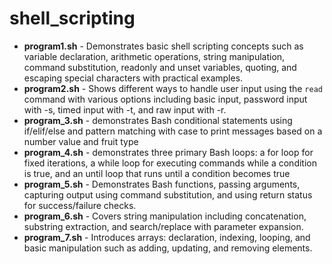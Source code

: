 # shell_scripting

- **program1.sh** - Demonstrates basic shell scripting concepts such as variable declaration, arithmetic operations, string manipulation, command substitution, readonly and unset variables, quoting, and escaping special characters with practical examples.
- **program2.sh** - Shows different ways to handle user input using the `read` command with various options including basic input, password input with -s, timed input with -t, and raw input with -r. 
- **program_3.sh** - demonstrates Bash conditional statements using if/elif/else and pattern matching with case to print messages based on a number value and fruit type
- **program_4.sh** - demonstrates three primary Bash loops: a for loop for fixed iterations, a while loop for executing commands while a condition is true, and an until loop that runs until a condition becomes true
- **program_5.sh** - Demonstrates Bash functions, passing arguments, capturing output using command substitution, and using return status for success/failure checks.
- **program_6.sh** - Covers string manipulation including concatenation, substring extraction, and search/replace with parameter expansion.
- **program_7.sh** - Introduces arrays: declaration, indexing, looping, and basic manipulation such as adding, updating, and removing elements.

